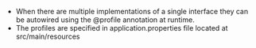 - When there are multiple implementations of a single interface they can be autowired using the @profile annotation at runtime.
- The profiles are specified in application.properties file located at src/main/resources
